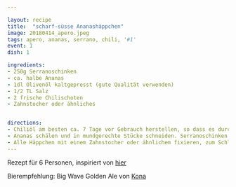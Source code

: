 ```yaml
---

layout: recipe
title:  "scharf-süsse Ananashäppchen"
image: 20180414_apero.jpeg
tags: apero, ananas, serrano, chili, '#1'
event: 1
dish: 1

ingredients:
- 250g Serranoschinken
- ca. halbe Ananas
- 1dl Olivenöl kaltgepresst (gute Qualität verwenden)
- 1/2 TL Salz
- 2 frische Chilischoten
- Zahnstocher oder ähnliches


directions:
- Chiliöl am besten ca. 7 Tage vor Gebrauch herstellen, so dass es durchziehen kann. Olivenöl in ein Glas, Chilis fein schneiden und zusammen mit dem Salz zum Öl geben. Das Glas (z.B. Konfitürenglas) gut verschliessen und bis zum Gebrauch bei Raumtemperatur lagern.
- Ananas schälen und in mundgerechte Stücke schneiden. Serranoschinken ebenfalls in mundgerechte Stücke zerrupfen/schneiden und auf die Ananas geben.
- Alle Häppchen mit einem Zahnstocher oder ähnlichem fixieren, zum Schluss je einen Schuss Chiliöl inkl. kleinem Stück Chili darüber träufeln.
---
```


Rezept für 6 Personen, inspiriert von [hier](https://www.kitchwitch.ch/rezepte/kochbuch/ananas-rohschinke-paeckli/)

Bierempfehlung: Big Wave Golden Ale von [Kona](https://konabrewingco.com/)
